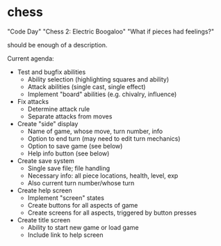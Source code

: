# chess

"Code Day"
"Chess 2: Electric Boogaloo"
"What if pieces had feelings?"

should be enough of a description.

Current agenda:

- Test and bugfix abilities
    - Ability selection (highlighting squares and ability)
    - Attack abilities (single cast, single effect)
    - Implement "board" abilities (e.g. chivalry, influence)
- Fix attacks
    - Determine attack rule
    - Separate attacks from moves
- Create "side" display
    - Name of game, whose move, turn number, info
    - Option to end turn (may need to edit turn mechanics)
    - Option to save game (see below)
    - Help info button (see below)
- Create save system
    - Single save file; file handling
    - Necessary info: all piece locations, health, level, exp
    - Also current turn number/whose turn
- Create help screen
    - Implement "screen" states
    - Create buttons for all aspects of game
    - Create screens for all aspects, triggered by button presses
- Create title screen
    - Ability to start new game or load game
    - Include link to help screen
